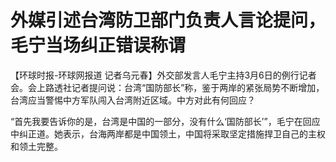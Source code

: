 # 外媒引述台湾防卫部门负责人言论提问，毛宁当场纠正错误称谓

【环球时报-环球网报道
记者乌元春】外交部发言人毛宁主持3月6日的例行记者会。会上路透社记者提问说：台湾“国防部长”称，鉴于两岸的紧张局势不断增加，台湾应当警惕中方军队闯入台湾附近区域。中方对此有何回应？

“首先我要告诉你的是，台湾是中国的一部分，没有什么‘国防部长’”，毛宁在回应中纠正道。她表示，台海两岸都是中国领土，中国将采取坚定措施捍卫自己的主权和领土完整。

